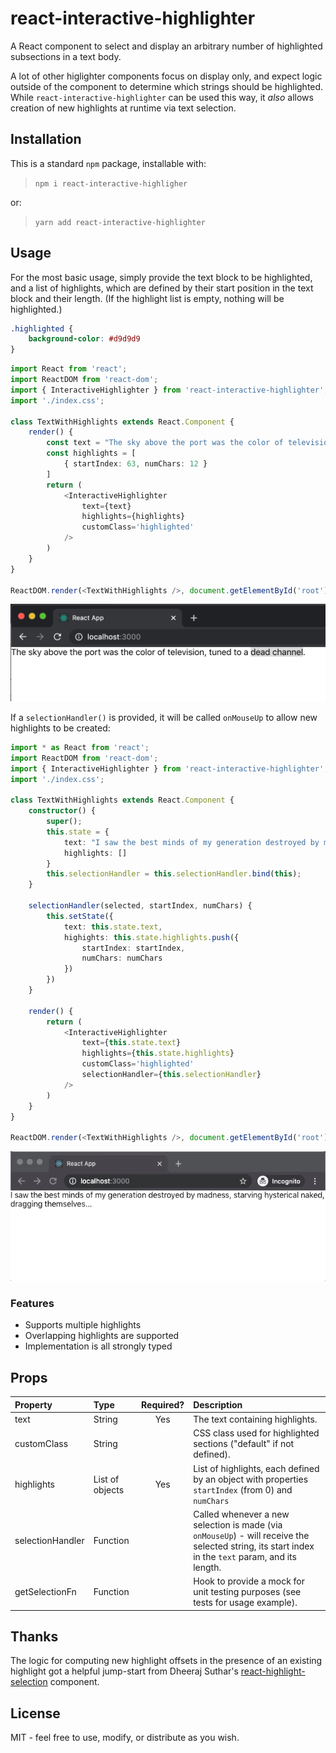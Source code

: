 # react-interactive-highlighter

A React component to select and display an arbitrary number of highlighted subsections in a text body.

A lot of other higlighter components focus on display only, and expect logic outside of the component to determine which strings should be highlighted. While `react-interactive-highlighter` can be used this way, it _also_ allows creation of new highlights at runtime via text selection.

## Installation

This is a standard `npm` package, installable with:

> `npm i react-interactive-highligher`

or:

> `yarn add react-interactive-highlighter`

## Usage

For the most basic usage, simply provide the text block to be highlighted, and a list of highlights, which are defined by their start position in the text block and their length. (If the highlight list is empty, nothing will be highlighted.)

```css
.highlighted {
    background-color: #d9d9d9
}
```

```ts
import React from 'react';
import ReactDOM from 'react-dom';
import { InteractiveHighlighter } from 'react-interactive-highlighter';
import './index.css';

class TextWithHighlights extends React.Component {
    render() {
        const text = "The sky above the port was the color of television, tuned to a dead channel."
        const highlights = [
            { startIndex: 63, numChars: 12 }
        ]
        return (
            <InteractiveHighlighter
                text={text}
                highlights={highlights}
                customClass='highlighted'
            />
        )
    }
}

ReactDOM.render(<TextWithHighlights />, document.getElementById('root'));
```

![static example](examples/static-highlights/example.png)

If a `selectionHandler()` is provided, it will be called `onMouseUp` to allow new highlights to be created:

```ts
import * as React from 'react';
import ReactDOM from 'react-dom';
import { InteractiveHighlighter } from 'react-interactive-highlighter';
import './index.css';

class TextWithHighlights extends React.Component {
    constructor() {
        super();
        this.state = {
            text: "I saw the best minds of my generation destroyed by madness, starving hysterical naked, dragging themselves...",
            highlights: []
        }
        this.selectionHandler = this.selectionHandler.bind(this);
    }

    selectionHandler(selected, startIndex, numChars) {
        this.setState({
            text: this.state.text,
            highights: this.state.highlights.push({
                startIndex: startIndex,
                numChars: numChars
            })
        })
    }

    render() {
        return (
            <InteractiveHighlighter
                text={this.state.text}
                highlights={this.state.highlights}
                customClass='highlighted'
                selectionHandler={this.selectionHandler}
            />
        )
    }
}

ReactDOM.render(<TextWithHighlights />, document.getElementById('root'));
```

![dynamic example](examples/dynamic-highlights/example.gif)

<!-- http://www.giphy.com/gifs/iJ1fTaqEc5TbETRgcC -->

### Features

* Supports multiple highlights
* Overlapping highlights are supported
* Implementation is all strongly typed

## Props

| Property | Type | Required? | Description |
|:---|:---|:---:|:---|
| text | String | Yes | The text containing highlights. |
| customClass | String |  | CSS class used for highlighted sections ("default" if not defined). |
| highlights | List of objects | Yes | List of highlights, each defined by an object with properties `startIndex` (from 0) and `numChars` |
| selectionHandler | Function |  | Called whenever a new selection is made (via `onMouseUp`) - will receive the selected string, its start index in the `text` param, and its length. |
| getSelectionFn | Function |  | Hook to provide a mock for unit testing purposes (see tests for usage example). |

## Thanks

The logic for computing new highlight offsets in the presence of an existing highlight got a helpful jump-start from Dheeraj Suthar's [react-highlight-selection](https://github.com/dheerajsuthar/react-highlight-selection) component.

## License

MIT - feel free to use, modify, or distribute as you wish.

